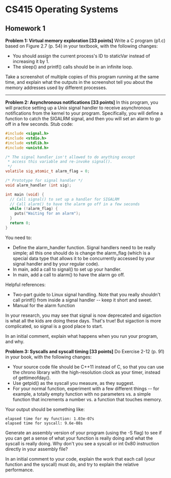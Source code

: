 # CS415 Operating Systems 

## Homework 1

**Problem 1: Virtual memory exploration [33 points]**
Write a C program (p1.c) based on Figure 2.7 (p. 54) in your textbook, with the following changes:
- You should assign the current process's ID to staticVar instead of increasing it by 1.
- The sleep() and printf() calls should be in an infinite loop.

Take a screenshot of multiple copies of this program running at the same time, and explain what the outputs in the screenshot tell you about the memory addresses used by different processes.
___

**Problem 2: Asynchronous notifications [33 points]**
In this program, you will practice setting up a Unix signal handler to receive asynchronous notifications from the kernel to your program. Specifically, you will define a function to catch the SIGALRM signal, and then you will set an alarm to go off in a few seconds. Stub code:
```C
#include <signal.h>
#include <stdio.h>
#include <stdlib.h>
#include <unistd.h>

/* The signal handler isn't allowed to do anything except
 * access this variable and re-invoke signal().
 */
volatile sig_atomic_t alarm_flag = 0;

/* Prototype for signal handler */
void alarm_handler (int sig);

int main (void) {
  // Call signal() to set up a handler for SIGALRM
  // Call alarm() to have the alarm go off in a few seconds
  while (!alarm_flag) {
    puts("Waiting for an alarm");
  }
  return 0;
}
```
You need to:
- Define the alarm_handler function. Signal handlers need to be really simple; all this one should do is change the alarm_flag (which is a special data type that allows it to be concurrently accessed by your signal handler and by your regular code).
- In main, add a call to signal() to set up your handler.
- In main, add a call to alarm() to have the alarm go off.

Helpful references:
- Two-part guide to Linux signal handling. Note that you really shouldn't call printf() from inside a signal handler -- keep it short and sweet.
- Manual for the alarm function

In your research, you may see that signal is now deprecated and sigaction is what all the kids are doing these days. That's true! But sigaction is more complicated, so signal is a good place to start.

In an initial comment, explain what happens when you run your program, and why.

**Problem 3: Syscalls and syscall timing [33 points]**
Do Exercise 2-12 (p. 91) in your book, with the following changes:

- Your source code file should be C++11 instead of C, so that you can use the chrono library with the high-resolution clock as your timer, instead of gettimeofday().
- Use getpid() as the syscall you measure, as they suggest.
- For your normal function, experiment with a few different things -- for example, a totally empty function with no parameters vs. a simple function that increments a number vs. a function that touches memory.

Your output should be something like:
```
elapsed time for my function: 1.03e-07s
elapsed time for syscall: 9.6e-08s
```
Generate an assembly version of your program (using the -S flag) to see if you can get a sense of what your function is really doing and what the syscall is really doing. Why don't you see a syscall or int 0x80 instruction directly in your assembly file?

In an initial comment to your code, explain the work that each call (your function and the syscall) must do, and try to explain the relative performance.
